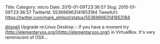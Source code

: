 Title: 
Category: micro
Date: 2015-01-09T23:36:57
Slug: 2015-01-09T23:36:57
TwitterId: 553696963141853184
TweetUrl: https://twitter.com/mark_philpot/status/553696963141853184

[@jsnell](https://twitter.com/jsnell) Upgrade re:Linux Desktop :: If you have a moment try [http://elementaryos.org/](http://elementaryos.org/) in VirtualBox. It's very reminiscent of OSX...